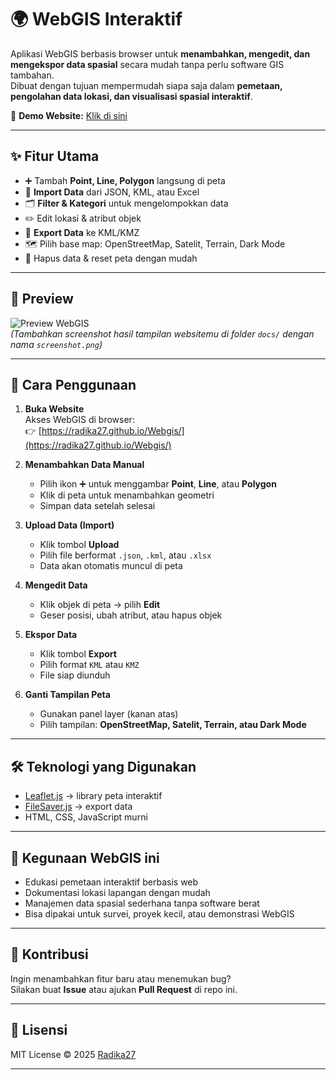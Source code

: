 # 🌍 WebGIS Interaktif

Aplikasi WebGIS berbasis browser untuk **menambahkan, mengedit, dan mengekspor data spasial** secara mudah tanpa perlu software GIS tambahan.  
Dibuat dengan tujuan mempermudah siapa saja dalam **pemetaan, pengolahan data lokasi, dan visualisasi spasial interaktif**.

🔗 **Demo Website:** [Klik di sini](https://radika27.github.io/Webgis/)

---

## ✨ Fitur Utama

- ➕ Tambah **Point, Line, Polygon** langsung di peta
- 📂 **Import Data** dari JSON, KML, atau Excel
- 🗂️ **Filter & Kategori** untuk mengelompokkan data
- ✏️ Edit lokasi & atribut objek
- 💾 **Export Data** ke KML/KMZ
- 🗺️ Pilih base map: OpenStreetMap, Satelit, Terrain, Dark Mode
- 🧹 Hapus data & reset peta dengan mudah

---

## 📸 Preview

![Preview WebGIS](docs/screenshot.png)  
*(Tambahkan screenshot hasil tampilan websitemu di folder `docs/` dengan nama `screenshot.png`)*

---

## 🚀 Cara Penggunaan

1. **Buka Website**  
   Akses WebGIS di browser:  
   👉 [https://radika27.github.io/Webgis/](https://radika27.github.io/Webgis/)

2. **Menambahkan Data Manual**  
   - Pilih ikon ➕ untuk menggambar **Point**, **Line**, atau **Polygon**  
   - Klik di peta untuk menambahkan geometri  
   - Simpan data setelah selesai

3. **Upload Data (Import)**  
   - Klik tombol **Upload**  
   - Pilih file berformat `.json`, `.kml`, atau `.xlsx`  
   - Data akan otomatis muncul di peta

4. **Mengedit Data**  
   - Klik objek di peta → pilih **Edit**  
   - Geser posisi, ubah atribut, atau hapus objek

5. **Ekspor Data**  
   - Klik tombol **Export**  
   - Pilih format `KML` atau `KMZ`  
   - File siap diunduh

6. **Ganti Tampilan Peta**  
   - Gunakan panel layer (kanan atas)  
   - Pilih tampilan: **OpenStreetMap, Satelit, Terrain, atau Dark Mode**

---

## 🛠️ Teknologi yang Digunakan

- [Leaflet.js](https://leafletjs.com/) → library peta interaktif
- [FileSaver.js](https://github.com/eligrey/FileSaver.js/) → export data
- HTML, CSS, JavaScript murni

---

## 📌 Kegunaan WebGIS ini

- Edukasi pemetaan interaktif berbasis web  
- Dokumentasi lokasi lapangan dengan mudah  
- Manajemen data spasial sederhana tanpa software berat  
- Bisa dipakai untuk survei, proyek kecil, atau demonstrasi WebGIS  

---

## 🤝 Kontribusi

Ingin menambahkan fitur baru atau menemukan bug?  
Silakan buat **Issue** atau ajukan **Pull Request** di repo ini.  

---

## 📄 Lisensi

MIT License © 2025 [Radika27](https://github.com/radika27)

---
